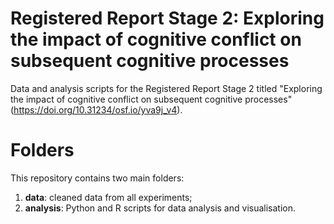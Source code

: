 # Registered Report Stage 2: Exploring the impact of cognitive conflict on subsequent cognitive processes
Data and analysis scripts for the Registered Report Stage 2 titled "Exploring the impact of cognitive conflict on subsequent cognitive processes" (https://doi.org/10.31234/osf.io/yva9j_v4).

# Folders
This repository contains two main folders:
1. **data**: cleaned data from all experiments;
2. **analysis**: Python and R scripts for data analysis and visualisation.

